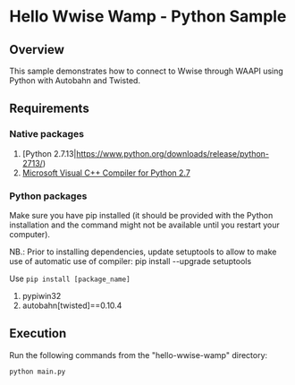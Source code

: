 # Hello Wwise Wamp - Python Sample
## Overview

This sample demonstrates how to connect to Wwise through WAAPI using Python with Autobahn and Twisted.

## Requirements

### Native packages
1. [Python 2.7.13|https://www.python.org/downloads/release/python-2713/)
2. [Microsoft Visual C++ Compiler for Python 2.7](https://www.microsoft.com/en-us/download/details.aspx?id=44266)

### Python packages
Make sure you have pip installed (it should be provided with the Python installation and the command might not be available until you restart your computer).

NB.: Prior to installing dependencies, update setuptools to allow to make use of automatic use of compiler:
	pip install --upgrade setuptools

Use ``` pip install [package_name] ```

1. pypiwin32
2. autobahn[twisted]==0.10.4

## Execution

Run the following commands from the "hello-wwise-wamp" directory:

    python main.py
